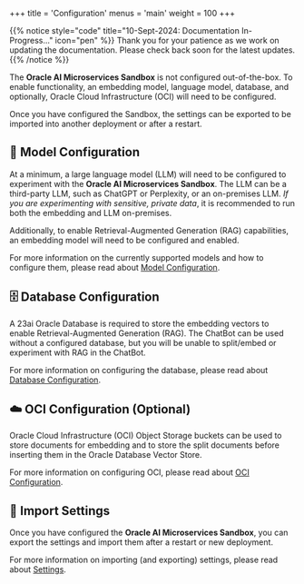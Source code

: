 +++
title = 'Configuration'
menus = 'main'
weight = 100
+++

<!--
Copyright (c) 2024-2025, Oracle and/or its affiliates.
Licensed under the Universal Permissive License v1.0 as shown at http://oss.oracle.com/licenses/upl.
-->

{{% notice style="code" title="10-Sept-2024: Documentation In-Progress..." icon="pen" %}}
Thank you for your patience as we work on updating the documentation. Please check back soon for the latest updates.
{{% /notice %}}

The **Oracle AI Microservices Sandbox** is not configured out-of-the-box. To enable functionality, an embedding model, language model, database, and optionally, Oracle Cloud Infrastructure (OCI) will need to be configured.

Once you have configured the Sandbox, the settings can be exported to be imported into another deployment or after a restart.

## 🤖 Model Configuration

At a minimum, a large language model (LLM) will need to be configured to experiment with the **Oracle AI Microservices Sandbox**. The LLM can be a third-party LLM, such as ChatGPT or Perplexity, or an on-premises LLM. _If you are experimenting with sensitive, private data_, it is recommended to run both the embedding and LLM on-premises.

Additionally, to enable Retrieval-Augmented Generation (RAG) capabilities, an embedding model will need to be configured and enabled.

For more information on the currently supported models and how to configure them, please read about [Model Configuration](model_config/).

## 🗄️ Database Configuration

A 23ai Oracle Database is required to store the embedding vectors to enable Retrieval-Augmented Generation (RAG). The ChatBot can be used without a configured database, but you will be unable to split/embed or experiment with RAG in the ChatBot.

For more information on configuring the database, please read about [Database Configuration](db_config/).

## ☁️ OCI Configuration (Optional)

Oracle Cloud Infrastructure (OCI) Object Storage buckets can be used to store documents for embedding and to store the split documents before inserting them in the Oracle Database Vector Store.

For more information on configuring OCI, please read about [OCI Configuration](oci_config/).

## 💾 Import Settings

Once you have configured the **Oracle AI Microservices Sandbox**, you can export the settings and import them after a restart or new deployment.

For more information on importing (and exporting) settings, please read about [Settings](settings/).
